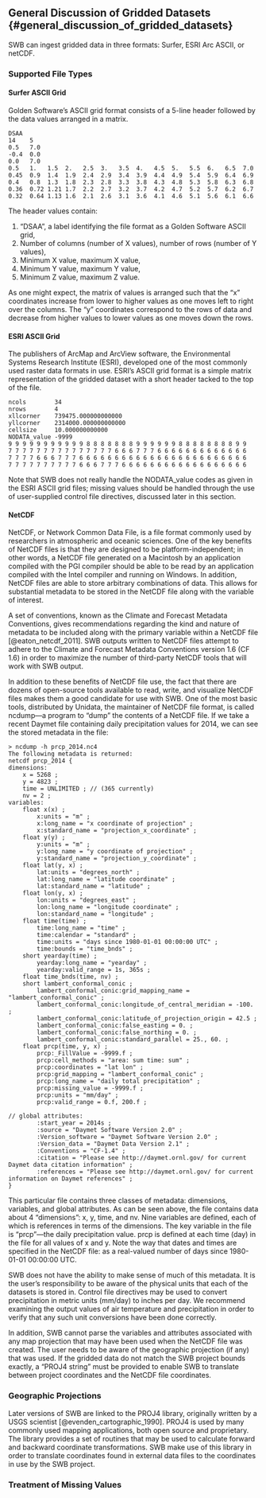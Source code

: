 ## General Discussion of Gridded Datasets {#general_discussion_of_gridded_datasets}

SWB can ingest gridded data in three formats: Surfer, ESRI Arc ASCII, or netCDF.


### Supported File Types

#### Surfer ASCII Grid

Golden Software’s ASCII grid format consists of a 5-line header followed by the data values arranged in a matrix.

```
DSAA
14    5
0.5   7.0
-0.4  0.0
0.0   7.0
0.5   1.   1.5  2.   2.5  3.   3.5  4.   4.5  5.   5.5  6.   6.5  7.0
0.45  0.9  1.4  1.9  2.4  2.9  3.4  3.9  4.4  4.9  5.4  5.9  6.4  6.9
0.4   0.8  1.3  1.8  2.3  2.8  3.3  3.8  4.3  4.8  5.3  5.8  6.3  6.8
0.36  0.72 1.21 1.7  2.2  2.7  3.2  3.7  4.2  4.7  5.2  5.7  6.2  6.7
0.32  0.64 1.13 1.6  2.1  2.6  3.1  3.6  4.1  4.6  5.1  5.6  6.1  6.6
```

The header values contain:

1.	“DSAA”, a label identifying the file format as a Golden Software ASCII grid,
2.	Number of columns (number of X values), number of rows (number of Y values),
3.	Minimum X value, maximum X value,
4.	Minimum Y value, maximum Y value,
5.	Minimum Z value, maximum Z value.

As one might expect, the matrix of values is arranged such that the “x” coordinates increase from lower to higher values as one moves left to right over the columns. The “y” coordinates correspond to the rows of data and decrease from higher values to lower values as one moves down the rows.


#### ESRI ASCII Grid

The publishers of ArcMap and ArcView software, the Environmental Systems Research Institute (ESRI), developed one of the most commonly used raster data formats in use. ESRI’s ASCII grid format is a simple matrix representation of the gridded dataset with a short header tacked to the top of the file.

```
ncols        34
nrows        4
xllcorner    739475.000000000000
yllcorner    2314000.000000000000
cellsize     10.000000000000
NODATA_value -9999
9 9 9 9 9 9 9 9 9 9 9 8 8 8 8 8 8 8 9 9 9 9 9 9 8 8 8 8 8 8 8 8 9 9
7 7 7 7 7 7 7 7 7 7 7 7 7 7 7 6 6 6 7 7 7 6 6 6 6 6 6 6 6 6 6 6 6 6
7 7 7 7 6 6 6 7 7 7 6 6 6 6 6 6 6 6 6 6 6 6 6 6 6 6 6 6 6 6 6 6 6 6
7 7 7 7 7 7 7 7 7 7 6 6 6 7 7 7 6 6 6 6 6 6 6 6 6 6 6 6 6 6 6 6 6 6
```

Note that SWB does not really handle the NODATA_value codes as given in the ESRI ASCII grid files; missing values should be handled through the use of user-supplied control file directives, discussed later in this section.


#### NetCDF

NetCDF, or Network Common Data File, is a file format commonly used by researchers in atmospheric and oceanic sciences. One of the key benefits of NetCDF files is that they are designed to be platform-independent; in other words, a NetCDF file generated on a Macintosh by an application compiled with the PGI compiler should be able to be read by an application compiled with the Intel compiler and running on Windows. In addition, NetCDF files are able to store arbitrary combinations of data. This allows for substantial metadata to be stored in the NetCDF file along with the variable of interest.

A set of conventions, known as the Climate and Forecast Metadata Conventions, gives recommendations regarding the kind and nature of metadata to be included along with the primary variable within a NetCDF file [@eaton_netcdf_2011]. SWB outputs written to NetCDF files attempt to adhere to the Climate and Forecast Metadata Conventions version 1.6 (CF 1.6) in order to maximize the number of third-party NetCDF tools that will work with SWB output.

In addition to these benefits of NetCDF file use, the fact that there are dozens of open-source tools available to read, write, and visualize NetCDF files makes them a good candidate for use with SWB. One of the most basic tools, distributed by Unidata, the maintainer of NetCDF file format, is called ncdump—a program to “dump” the contents of a NetCDF file.
If we take a recent Daymet file containing daily precipitation values for 2014, we can see the stored metadata in the file:

```
> ncdump -h prcp_2014.nc4
The following metadata is returned:
netcdf prcp_2014 {
dimensions:
	x = 5268 ;
	y = 4823 ;
	time = UNLIMITED ; // (365 currently)
	nv = 2 ;
variables:
	float x(x) ;
		x:units = "m" ;
		x:long_name = "x coordinate of projection" ;
		x:standard_name = "projection_x_coordinate" ;
	float y(y) ;
		y:units = "m" ;
		y:long_name = "y coordinate of projection" ;
		y:standard_name = "projection_y_coordinate" ;
	float lat(y, x) ;
		lat:units = "degrees_north" ;
		lat:long_name = "latitude coordinate" ;
		lat:standard_name = "latitude" ;
	float lon(y, x) ;
		lon:units = "degrees_east" ;
		lon:long_name = "longitude coordinate" ;
		lon:standard_name = "longitude" ;
	float time(time) ;
		time:long_name = "time" ;
		time:calendar = "standard" ;
		time:units = "days since 1980-01-01 00:00:00 UTC" ;
		time:bounds = "time_bnds" ;
	short yearday(time) ;
		yearday:long_name = "yearday" ;
		yearday:valid_range = 1s, 365s ;
	float time_bnds(time, nv) ;
	short lambert_conformal_conic ;
		lambert_conformal_conic:grid_mapping_name = "lambert_conformal_conic" ;
		lambert_conformal_conic:longitude_of_central_meridian = -100. ;
		lambert_conformal_conic:latitude_of_projection_origin = 42.5 ;
		lambert_conformal_conic:false_easting = 0. ;
		lambert_conformal_conic:false_northing = 0. ;
		lambert_conformal_conic:standard_parallel = 25., 60. ;
	float prcp(time, y, x) ;
		prcp:_FillValue = -9999.f ;
		prcp:cell_methods = "area: sum time: sum" ;
		prcp:coordinates = "lat lon" ;
		prcp:grid_mapping = "lambert_conformal_conic" ;
		prcp:long_name = "daily total precipitation" ;
		prcp:missing_value = -9999.f ;
		prcp:units = "mm/day" ;
		prcp:valid_range = 0.f, 200.f ;

// global attributes:
		:start_year = 2014s ;
		:source = "Daymet Software Version 2.0" ;
		:Version_software = "Daymet Software Version 2.0" ;
		:Version_data = "Daymet Data Version 2.1" ;
		:Conventions = "CF-1.4" ;
		:citation = "Please see http://daymet.ornl.gov/ for current Daymet data citation information" ;
		:references = "Please see http://daymet.ornl.gov/ for current information on Daymet references" ;
}
```

This particular file contains three classes of metadata: dimensions, variables, and global attributes. As can be seen above, the file contains data about 4 “dimensions”: x, y, time, and nv. Nine variables are defined, each of which is references in terms of the dimensions. The key variable in the file is “prcp”—the daily precipitation value. prcp is defined at each time (day) in the file for all values of x and y. Note the way that dates and times are specified in the NetCDF file: as a real-valued number of days since 1980-01-01 00:00:00 UTC.

SWB does not have the ability to make sense of much of this metadata. It is the user’s responsibility to be aware of the physical units that each of the datasets is stored in. Control file directives may be used to convert precipitation in metric units (mm/day) to inches per day. We recommend examining the output values of air temperature and precipitation in order to verify that any such unit conversions have been done correctly.

In addition, SWB cannot parse the variables and attributes associated with any map projection that may have been used when the NetCDF file was created. The user needs to be aware of the geographic projection (if any) that was used. If the gridded data do not match the SWB project bounds exactly, a “PROJ4 string” must be provided to enable SWB to translate between project coordinates and the NetCDF file coordinates.

### Geographic Projections

Later versions of SWB are linked to the PROJ4 library, originally written by a USGS scientist [@evenden_cartographic_1990]. PROJ4 is used by many commonly used mapping applications, both open source and proprietary. The library provides a set of routines that may be used to calculate forward and backward coordinate transformations. SWB make use of this library in order to translate coordinates found in external data files to the coordinates in use by the SWB project.

### Treatment of Missing Values
